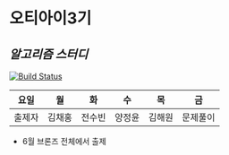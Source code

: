 # 오티아이3기
## _알고리즘 스터디_

[![Build Status](https://d2gd6pc034wcta.cloudfront.net/images/logo@2x.png)](https://www.acmicpc.net/)

| 요일 | 월 |화 |수 |목 |금 |
| ------ | ------ |------ |------ |------ |------ |
| 출제자 | 김채홍|전수빈|양정윤|김해원|문제풀이

- 6월
  브론즈 전체에서 출제
